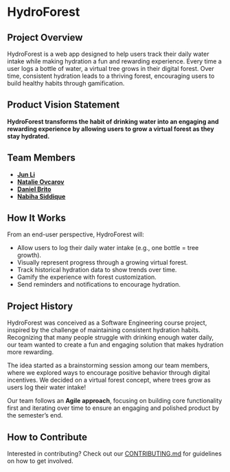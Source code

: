# HydroForest   

## Project Overview  
HydroForest is a web app designed to help users track their daily water intake while making hydration a fun and rewarding experience. Every time a user logs a bottle of water, a virtual tree grows in their digital forest. Over time, consistent hydration leads to a thriving forest, encouraging users to build healthy habits through gamification.  

## Product Vision Statement  
**HydroForest transforms the habit of drinking water into an engaging and rewarding experience by allowing users to grow a virtual forest as they stay hydrated.**  

## Team Members  
- **[Jun Li](https://github.com/jljune9li)**  
- **[Natalie Ovcarov](https://github.com/nataliovcharov)**  
- **[Daniel Brito](https://github.com/danny031103)**
- **[Nabiha Siddique](https://github.com/ns5190)**

## How It Works  
From an end-user perspective, HydroForest will:  
-  Allow users to log their daily water intake (e.g., one bottle = tree growth).
-  Visually represent progress through a growing virtual forest.  
-  Track historical hydration data to show trends over time.  
-  Gamify the experience with forest customization.  
-  Send reminders and notifications to encourage hydration.  

## Project History  
HydroForest was conceived as a Software Engineering course project, inspired by the challenge of maintaining consistent hydration habits. Recognizing that many people struggle with drinking enough water daily, our team wanted to create a fun and engaging solution that makes hydration more rewarding. 

The idea started as a brainstorming session among our team members, where we explored ways to encourage positive behavior through digital incentives. We decided on a virtual forest concept, where trees grow as users log their water intake!

Our team follows an **Agile approach**, focusing on building core functionality first and iterating over time to ensure an engaging and polished product by the semester’s end.  

## How to Contribute  
Interested in contributing? Check out our [CONTRIBUTING.md](https://github.com/hydroforest/contributing.md) for guidelines on how to get involved.  
